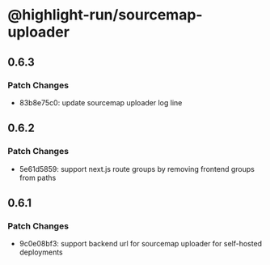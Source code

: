 # @highlight-run/sourcemap-uploader

## 0.6.3

### Patch Changes

-   83b8e75c0: update sourcemap uploader log line

## 0.6.2

### Patch Changes

-   5e61d5859: support next.js route groups by removing frontend groups from paths

## 0.6.1

### Patch Changes

-   9c0e08bf3: support backend url for sourcemap uploader for self-hosted deployments
